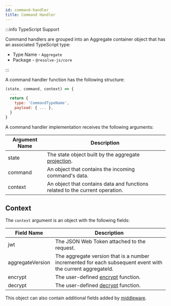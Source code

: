 ```yaml
---
id: command-handler
title: Command Handler
---
```


:::info TypeScript Support

Command handlers are grouped into an Aggregate container object that has an associated TypeScript type:

- Type Name - `Aggregate`
- Package - `@resolve-js/core`

:::

A command handler function has the following structure:

```js
(state, command, context) => {
  ...
  return {
    type: 'CommandTypeName',
    payload: { ... },
  }
}
```

A command handler implementation receives the following arguments:

| Argument Name | Description                                                                                              |
| ------------- | -------------------------------------------------------------------------------------------------------- |
| state         | The state object built by the aggregate [projection](../../write-side.md#aggregate-projection-function). |
| command       | An object that contains the incoming command's data.                                                     |
| context       | An object that contains data and functions related to the current operation.                             |

## Context

The `context` argument is an object with the following fields:

| Field Name       | Description                                                                                                |
| ---------------- | ---------------------------------------------------------------------------------------------------------- |
| jwt              | The JSON Web Token attached to the request.                                                                |
| aggregateVersion | The aggregate version that is a number incremented for each subsequent event with the current aggregateId. |
| encrypt          | The user-defined [encrypt](../../encryption.md) function.                                                  |
| decrypt          | The user-defined [decrypt](../../encryption.md) function.                                                  |

This object can also contain additional fields added by [middleware](../../middleware.md).
